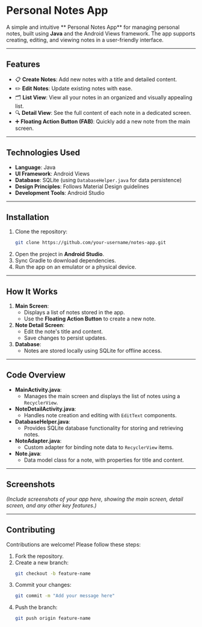 
# **Personal Notes App**

A simple and intuitive ** Personal Notes App** for managing personal notes, built using **Java** and the Android Views framework. The app supports creating, editing, and viewing notes in a user-friendly interface.

---

## **Features**
- 📋 **Create Notes**: Add new notes with a title and detailed content.
- ✏️ **Edit Notes**: Update existing notes with ease.
- 🗂️ **List View**: View all your notes in an organized and visually appealing list.
- 🔍 **Detail View**: See the full content of each note in a dedicated screen.
- ➕ **Floating Action Button (FAB)**: Quickly add a new note from the main screen.

---

## **Technologies Used**
- **Language**: Java
- **UI Framework**: Android Views
- **Database**: SQLite (using `DatabaseHelper.java` for data persistence)
- **Design Principles**: Follows Material Design guidelines
- **Development Tools**: Android Studio

---

## **Installation**
1. Clone the repository:
   ```bash
   git clone https://github.com/your-username/notes-app.git
   ```
2. Open the project in **Android Studio**.
3. Sync Gradle to download dependencies.
4. Run the app on an emulator or a physical device.

---

## **How It Works**
1. **Main Screen**:
   - Displays a list of notes stored in the app.
   - Use the **Floating Action Button** to create a new note.
2. **Note Detail Screen**:
   - Edit the note's title and content.
   - Save changes to persist updates.
3. **Database**:
   - Notes are stored locally using SQLite for offline access.

---

## **Code Overview**
- **MainActivity.java**:
  - Manages the main screen and displays the list of notes using a `RecyclerView`.
- **NoteDetailActivity.java**:
  - Handles note creation and editing with `EditText` components.
- **DatabaseHelper.java**:
  - Provides SQLite database functionality for storing and retrieving notes.
- **NoteAdapter.java**:
  - Custom adapter for binding note data to `RecyclerView` items.
- **Note.java**:
  - Data model class for a note, with properties for title and content.

---

## **Screenshots**
*(Include screenshots of your app here, showing the main screen, detail screen, and any other key features.)*

---

## **Contributing**
Contributions are welcome! Please follow these steps:
1. Fork the repository.
2. Create a new branch:
   ```bash
   git checkout -b feature-name
   ```
3. Commit your changes:
   ```bash
   git commit -m "Add your message here"
   ```
4. Push the branch:
   ```bash
   git push origin feature-name
   ```


